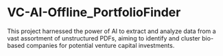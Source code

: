 # VC-AI-Offline_PortfolioFinder
This project harnessed the power of AI to extract and analyze data from a vast assortment of unstructured PDFs, aiming to identify and cluster bio-based companies for potential venture capital investments.

